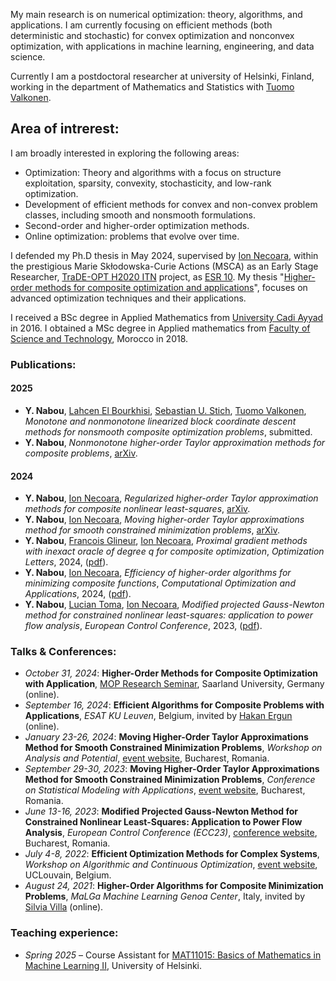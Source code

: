 My main research is on numerical optimization: theory, algorithms, and applications. I am currently focusing on efficient methods (both deterministic and stochastic) for convex optimization and nonconvex optimization, with applications in machine learning, engineering, and data science.

Currently I am a postdoctoral researcher at university of Helsinki, Finland, working in the department of Mathematics and Statistics with [Tuomo Valkonen](https://tuomov.iki.fi).


## Area of intrerest:
I am broadly interested in exploring the following areas:
- Optimization: Theory and algorithms with a focus on structure exploitation, sparsity, convexity, stochasticity, and low-rank optimization.
- Development of efficient methods for convex and non-convex problem classes, including smooth and nonsmooth formulations.
- Second-order and higher-order optimization methods.
- Online optimization: problems that evolve over time.

I defended my Ph.D thesis in May 2024, supervised by [Ion Necoara](https://acse.pub.ro/index.php/en/ion-necoara/), within the prestigious Marie Skłodowska-Curie Actions (MSCA) as an Early Stage Researcher, [TraDE-OPT H2020 ITN](https://trade-opt-itn.eu) project, as [ESR 10](https://trade-opt-itn.eu/ESRs/nabou). My thesis "[Higher-order methods for composite optimization and applications](https://github.com/Yassine-Nabou/Yassine-Nabou.github.io/blob/main/Yassine_nabou_PHD.pdf)", focuses on advanced optimization techniques and their applications. 


I received a BSc degree in Applied Mathematics from [University Cadi Ayyad](https://www.uca.ma) in 2016. I obtained a MSc degree in Applied mathematics from [Faculty of Science and Technology](https://www.fsts.ac.ma), Morocco in 2018.



### Publications:  

#### 2025 
- **Y. Nabou**, [Lahcen El Bourkhisi](https://scholar.google.com/citations?user=M5wTSqcAAAAJ&hl=en), [Sebastian U. Stich](https://sstich.ch), [Tuomo Valkonen](https://tuomov.iki.fi), *Monotone and nonmonotone linearized block coordinate descent methods for nonsmooth composite optimization problems*, submitted.
- **Y. Nabou**, *Nonmonotone higher-order Taylor approximation methods for composite problems*, [arXiv](https://arxiv.org/abs/2503.01182).  

#### 2024  
- **Y. Nabou**, [Ion Necoara](https://acse.pub.ro/index.php/en/ion-necoara/), *Regularized higher-order Taylor approximation methods for composite nonlinear least-squares*, [arXiv](https://arxiv.org/abs/2503.02370).  
- **Y. Nabou**, [Ion Necoara](https://acse.pub.ro/index.php/en/ion-necoara/), *Moving higher-order Taylor approximations method for smooth constrained minimization problems*, [arXiv](https://arxiv.org/abs/2402.15022).  
- **Y. Nabou**, [Francois Glineur](https://perso.uclouvain.be/francois.glineur/), [Ion Necoara](https://acse.pub.ro/index.php/en/ion-necoara/), *Proximal gradient methods with inexact oracle of degree q for composite optimization*, *Optimization Letters*, 2024, ([pdf](https://link.springer.com/content/pdf/10.1007/s11590-024-02118-9.pdf)).  
- **Y. Nabou**,  [Ion Necoara](https://acse.pub.ro/index.php/en/ion-necoara/), *Efficiency of higher-order algorithms for minimizing composite functions*, *Computational Optimization and Applications*, 2024, ([pdf](https://link.springer.com/content/pdf/10.1007/s10589-023-00533-9.pdf)).  
- **Y. Nabou**, [Lucian Toma](https://scholar.google.fr/citations?user=H8ux6UMAAAAJ&hl=fr), [Ion Necoara](https://acse.pub.ro/index.php/en/ion-necoara/), *Modified projected Gauss-Newton method for constrained nonlinear least-squares: application to power flow analysis*, *European Control Conference*, 2023, ([pdf](https://ieeexplore.ieee.org/abstract/document/10178179)).  



### Talks & Conferences:  

- *October 31, 2024*: **Higher-Order Methods for Composite Optimization with Application**, [MOP Research Seminar](https://www.mop.uni-saarland.de/teaching/MOPResearchSeminar/index.shtml), Saarland University, Germany (online).  
- *September 16, 2024*: **Efficient Algorithms for Composite Problems with Applications**, *ESAT KU Leuven*, Belgium, invited by [Hakan Ergun](https://scholar.google.com/citations?user=EGUrHGsAAAAJ&hl=en) (online).  
- *January 23-26, 2024*: **Moving Higher-Order Taylor Approximations Method for Smooth Constrained Minimization Problems**, *Workshop on Analysis and Potential*, [event website](http://imar.ro/~imar/2024/Conferinte/APBucur/Abstracts.pdf), Bucharest, Romania.  
- *September 29-30, 2023*: **Moving Higher-Order Taylor Approximations Method for Smooth Constrained Minimization Problems**, *Conference on Statistical Modeling with Applications*, [event website](https://statmod2023.sciencesconf.org/?lang=en), Bucharest, Romania.  
- *June 13-16, 2023*: **Modified Projected Gauss-Newton Method for Constrained Nonlinear Least-Squares: Application to Power Flow Analysis**, *European Control Conference (ECC23)*, [conference website](https://ecc23.euca-ecc.org/index.html), Bucharest, Romania.  
- *July 4-8, 2022*: **Efficient Optimization Methods for Complex Systems**, *Workshop on Algorithmic and Continuous Optimization*, [event website](https://trade-opt-itn.eu/workshop.html), UCLouvain, Belgium.  
- *August 24, 2021*: **Higher-Order Algorithms for Composite Minimization Problems**, *MaLGa Machine Learning Genoa Center*, Italy, invited by [Silvia Villa](https://dima.unige.it/~villa) (online).  




### Teaching experience: 
 - *Spring 2025* – Course Assistant for [MAT11015: Basics of Mathematics in Machine Learning II](https://studies.helsinki.fi/courses/course-unit/otm-4851899d-9eb0-4618-ae2a-b9551fd5fd91), University of Helsinki. 





